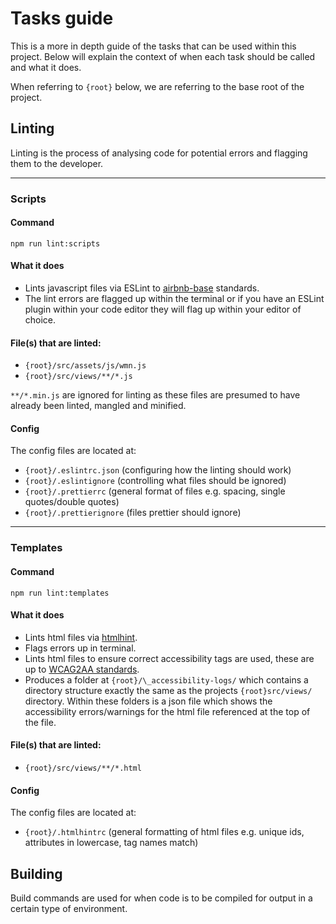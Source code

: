# Tasks guide

This is a more in depth guide of the tasks that can be used within this project. Below will explain the context of when each task should be called and what it does.

When referring to `{root}` below, we are referring to the base root of the project.

## Linting

Linting is the process of analysing code for potential errors and flagging them to the developer.

----

### Scripts

#### Command

`npm run lint:scripts`

#### What it does

- Lints javascript files via ESLint to [airbnb-base](https://github.com/airbnb/javascript/tree/master/packages/eslint-config-airbnb-base) standards.
- The lint errors are flagged up within the terminal or if you have an ESLint plugin within your code editor they will flag up within your editor of choice.

#### File(s) that are linted:

- `{root}/src/assets/js/wmn.js`
- `{root}/src/views/**/*.js`

`**/*.min.js` are ignored for linting as these files are presumed to have already been linted, mangled and minified.

#### Config

The config files are located at:

- `{root}/.eslintrc.json` (configuring how the linting should work)
- `{root}/.eslintignore` (controlling what files should be ignored)
- `{root}/.prettierrc` (general format of files e.g. spacing, single quotes/double quotes)
- `{root}/.prettierignore` (files prettier should ignore)

----

### Templates

#### Command

`npm run lint:templates`

#### What it does

- Lints html files via [htmlhint](https://github.com/htmlhint/HTMLHint).
- Flags errors up in terminal.
- Lints html files to ensure correct accessibility tags are used, these are up to [WCAG2AA standards](https://www.w3.org/WAI/GL/WCAG20/).
- Produces a folder at `{root}/\_accessibility-logs/` which contains a directory structure exactly the same as the projects `{root}src/views/` directory. Within these folders is a json file which shows the accessibility errors/warnings for the html file referenced at the top of the file.

#### File(s) that are linted:

- `{root}/src/views/**/*.html`

#### Config

The config files are located at:

- `{root}/.htmlhintrc` (general formatting of html files e.g. unique ids, attributes in lowercase, tag names match)



## Building

Build commands are used for when code is to be compiled for output in a certain type of environment.